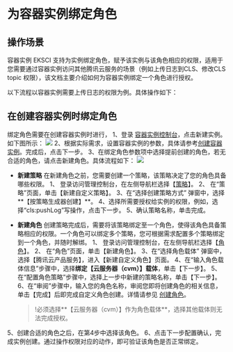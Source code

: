 # 为容器实例绑定角色
## 操作场景
容器实例 EKSCI 支持为实例绑定角色，赋予该实例与该角色相应的权限，适用于您需要通过容器实例访问其他腾讯云服务的场景（例如上传日志到CLS、修改CLS topic 权限），该文档主要介绍如何为容器实例绑定一个角色进行授权。

以下流程以容器实例需要上传日志的权限为例。具体操作如下：

## 在创建容器实例时绑定角色
绑定角色需要在创建容器实例时进行，
1、登录 [容器实例控制台]()，点击新建实例。如下图所示：
![](https://main.qcloudimg.com/raw/5ac5d1e3d5e6beffc428bcb58fa18e78.png)
2、根据实际需求，设置容器实例的参数，具体请参考[创建容器实例](https://cloud-doc.isd.com/document/product/457/57341#step2)。完成后，点击下一步。
3、在绑定角色参数项中选择提前创建的角色，若无合适的角色，请点击新建角色。具体流程如下：
![](https://main.qcloudimg.com/raw/aa5a017288262c551d6672a8241093fa.png)

- **新建策略**
在新建角色之前，您需要创建一个策略，该策略决定了您的角色具备哪些权限。
1、 登录访问管理控制台，在左侧导航栏选择【[策略](https://console.cloud.tencent.com/cam/role)】。
2、 在“策略”页面，单击【新建自定义策略】。
3、在“选择创建策略方式” 弹窗中，选择**【按策略生成器创建】**。
4、选择所需要授权给实例的权限，例如，选择“cls:pushLog”写操作，点击下一步。
5、确认策略名称，单击完成。

- **新建角色**
创建策略完成后，需要将该策略绑定至一个角色，使得该角色具备策略相应的权限。一个角色可以绑定多个策略，您可根据需求配置多个策略绑定到一个角色，并随时解绑。
1、 登录访问管理控制台，在左侧导航栏选择【[角色](https://console.cloud.tencent.com/cam/role)】。
2、 在“角色”页面，单击【新建角色】。
3、在“选择角色载体” 弹窗中，选择【腾讯云产品服务】，进入【新建自定义角色】页面。
4、在“输入角色载体信息”步骤中，选择**绑定【云服务器（cvm）】载体**，单击【下一步】。
5、在“配置角色策略”步骤中，选择上一步中新建的策略名称，单击【下一步】。
6、在“审阅”步骤中，输入您的角色名称，审阅您即将创建角色的相关信息，单击【完成】后即完成自定义角色创建。详情请参见 [创建角色](https://cloud.tencent.com/document/product/598/19381)。
  >!必须选择**【云服务器（cvm）】作为角色载体**，选择其他载体则无法完成授权。
  
5、创建合适的角色之后，在第4步中选择该角色。
6、点击下一步配置确认，完成实例创建。通过操作权限对应的动作，即可验证该角色是否正常绑定。
